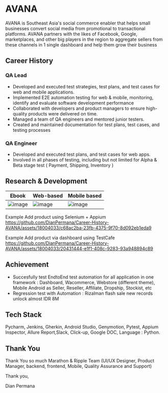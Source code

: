 # AVANA
AVANA is Southeast Asia's social commerce enabler that helps small businesses convert social media from promotional to transactional platforms. AVANA partners with the likes of Facebook, Google, marketplaces, and other big players in the region to aggregate sellers from these channels in 1 single dashboard and help them grow their business

## Career History

### QA Lead
- Developed and executed test strategies, test plans, and test cases for web and mobile applications.
- Implemented E2E automation testing for web & mobile, monitoring, identify and evaluate software development performance
- Collaborated with developers and product managers to ensure high-quality products were delivered on time.
- Managed a team of QA engineers and mentored junior testers.
- Created and maintained documentation for test plans, test cases, and testing processes

### QA Engineer
- Developed and executed test plans, and test cases for web apps.
- Involved in all phases of testing, including but not limited for Alpha & Beta stage test ( Payment, Shipping, Inventory )


## Research & Development

| Ebook        | Web-based     | Mobile based |
|--------------|---------------|-------------------|
| ![image](https://github.com/DianPermana/Career-History-AVANA/assets/18004033/c4d07e37-e8b1-4466-a69a-9434677069b4) | ![image](https://github.com/DianPermana/Career-History-AVANA/assets/18004033/6cc9e7e3-bee9-47ed-879c-7bf79b523cfb) | ![image](https://github.com/DianPermana/Career-History-AVANA/assets/18004033/af01b17c-8060-4e49-ad4c-63dd0735489c)


Example Add product using Selenium + Appium
https://github.com/DianPermana/Career-History-AVANA/assets/18004033/c68ac2ba-23fb-4375-9f70-8d092eb1eda9

Example Add product via dashboard using TestCafe
https://github.com/DianPermana/Career-History-AVANA/assets/18004033/20431444-e1f1-408c-9283-93a948894c89


## Achievement
- Succesfully test EndtoEnd test automation for all application in one framework : Dashboard, Wacommerce, Webstore (different theme), Mobile Android as Seller, Reseller, Affiliate, Dropship, Stockist, etc
- Regression test with Automation : Rizalman flash sale new records unlock almost IDR 8M

## Tech Stack
Pycharm, Jenkins, Gherkin, Android Studio, Genymotion, Pytest, Appium Inspector, Allure Report,Slack, Click-up, Google DOC, Language : Python.

## Thank You
Thank You so much  Marathon & Ripple Team (UI/UX Designer, Product Manager, backend, frontend, Mobile, Quality Assurance and Support)

Thank you,

Dian Permana
